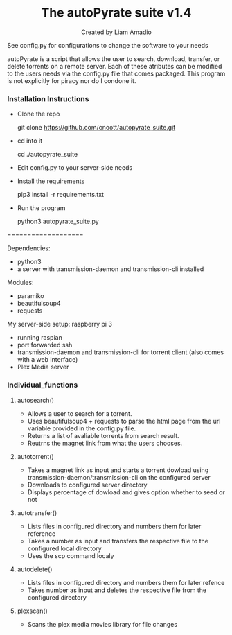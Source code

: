 <h1 align=center>The autoPyrate suite v1.4</h1>
<p align=center>Created by Liam Amadio</p>  

See config.py for configurations to change the software to your needs

autoPyrate is a script that allows the user to search, download, transfer, or delete torrents on a remote server. Each of these atributes can be modified to the users needs via the config.py file that comes packaged. This program is not explicitly for piracy nor do I condone it.
### Installation Instructions
* Clone the repo

    git clone https://github.com/cnoott/autopyrate_suite.git
* cd into it
    
    cd ./autopyrate_suite
* Edit config.py to your server-side needs
* Install the requirements
    
    pip3 install -r requirements.txt
* Run the program 

    python3 autopyrate_suite.py

===================

Dependencies:
- python3
- a server with transmission-daemon and transmission-cli installed

Modules:
- paramiko
- beautifulsoup4
- requests

My server-side setup:
raspberry pi 3
- running raspian
- port forwarded ssh
- transmission-daemon and transmission-cli for torrent client (also comes with a web interface)
- Plex Media server


### Individual_functions
1. autosearch()
    - Allows a user to search for a torrent.
    - Uses beautifulsoup4 + requests to parse the html page from the url variable provided in the config.py file.
    - Returns a list of avaliable torrents from search result.
    - Reutrns the magnet link from what the users chooses.

2. autotorrent()
   - Takes a magnet link as input and starts a torrent dowload using transmission-daemon/transmission-cli on the configured server
   - Downloads to configured server directory
   - Displays percentage of dowload and gives option whether to seed or not

3. autotransfer()
   - Lists files in configured directory and numbers them for later reference
   - Takes a number as input and transfers the respective file to the configured local directory
   - Uses the scp command localy

4. autodelete()
   - Lists files in configured directory and numbers them for later refence
   - Takes number as input and deletes the respective file from the configured directory

5. plexscan()
   - Scans the plex media movies library for file changes
